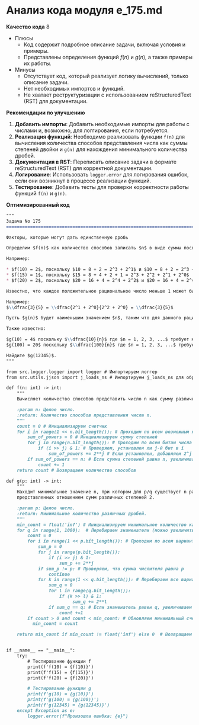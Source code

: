 # Анализ кода модуля e_175.md

**Качество кода**
8
-  Плюсы
    - Код содержит подробное описание задачи, включая условия и примеры.
    - Представлены определения функций $f(n)$ и $g(n)$, а также примеры их работы.
-  Минусы
    -  Отсутствует код, который реализует логику вычислений, только описание задачи.
    -  Нет необходимых импортов и функций.
    -  Не хватает реструктуризации с использованием reStructuredText (RST) для документации.

**Рекомендации по улучшению**

1.  **Добавить импорты**: Добавить необходимые импорты для работы с числами и, возможно, для логгирования, если потребуется.
2.  **Реализация функций**: Необходимо реализовать функции `f(n)` для вычисления количества способов представления числа как суммы степеней двойки и `g(n)` для нахождения минимального количества дробей.
3.  **Документация в RST**: Переписать описание задачи в формате reStructuredText (RST) для корректной документации.
4.  **Логирование**: Использовать `logger.error` для логирования ошибок, если они возникнут в процессе реализации функций.
5.  **Тестирование**: Добавить тесты для проверки корректности работы функций `f(n)` и `g(n)`.

**Оптимизированный код**

```markdown
"""
Задача No 175
=========================================================================================

Факторы, которые могут дать единственную дробь

Определим $f(n)$ как количество способов записать $n$ в виде суммы последовательных степеней 2, где каждая степень используется не более одного раза.

Например:

* $f(10) = 2$, поскольку $10 = 8 + 2 = 2^3 + 2^1$ и $10 = 8 + 2 = 2^3 + 2^1 + 0$
* $f(15) = 1$, поскольку $15 = 8 + 4 + 2 + 1 = 2^3 + 2^2 + 2^1 + 2^0$
* $f(20) = 2$, поскольку $20 = 16 + 4 = 2^4 + 2^2$ и $20 = 16 + 4 = 2^4 + 2^2 + 0$

Известно, что каждое положительное рациональное число меньше 1 может быть представлено в виде дроби, где числитель и знаменатель представляют собой суммы различных степеней 2.

Например:
$\\dfrac{3}{5} = \\dfrac{2^1 + 2^0}{2^2 + 2^0} = \\dfrac{3}{5}$

Пусть $g(n)$ будет наименьшим значением $n$, таким что для данного рационального числа $\\dfrac{p}{q}$ существует *ровно* $n$ различных дробей, которые могут быть представлены как отношение сумм различных степеней 2, при условии, что числитель и знаменатель суммируются в $p$ и $q$ соответственно.

Также известно:

$g(10) = 4$ поскольку $\\dfrac{10}{n}$ где $n = 1, 2, 3, ...$ требует минимум 4 различных дробей $\\dfrac{10}{17}$, $\\dfrac{10}{19}$, $\\dfrac{10}{21}$, $\\dfrac{10}{23}$,
$g(100) = 20$ поскольку $\\dfrac{100}{n}$ где $n = 1, 2, 3, ...$ требует минимум 20 различных дробей, и так далее.

Найдите $g(12345)$.
"""

from src.logger.logger import logger # Импортируем логгер
from src.utils.jjson import j_loads_ns # Импортируем j_loads_ns для обработки json

def f(n: int) -> int:
    """
    Вычисляет количество способов представить число n как сумму различных степеней 2.

    :param n: Целое число.
    :return: Количество способов представления числа n.
    """
    count = 0 # Инициализируем счетчик
    for i in range(1 << n.bit_length()): # Проходим по всем возможным комбинациям битов до длины n
        sum_of_powers = 0 # Инициализируем сумму степеней
        for j in range(n.bit_length()): # Проходим по всем битам числа n
            if (i >> j) & 1: # Проверяем, установлен ли j-й бит в i
                sum_of_powers += 2**j # Если установлен, добавляем 2^j к сумме
        if sum_of_powers == n: # Если сумма степеней равна n, увеличиваем счетчик
            count += 1
    return count # Возвращаем количество способов

def g(p: int) -> int:
    """
    Находит минимальное значение n, при котором для p/q существует n различных дробей,
    представленных отношением сумм различных степеней 2.

    :param p: Целое число.
    :return: Минимальное количество различных дробей.
    """
    min_count = float('inf') # Инициализируем минимальное количество как бесконечность
    for q in range(1, 1000):  # Перебираем знаменатели (можно увеличить диапазон)
        count = 0
        for i in range(1 << p.bit_length()): # Проходим по всем вариантам числителя
            sum_p = 0
            for j in range(p.bit_length()):
                if (i >> j) & 1:
                    sum_p += 2**j
            if sum_p != p: # Проверяем, что сумма числителя равна p
                continue
            for k in range(1 << q.bit_length()): # Перебираем все варианты знаменателя
                sum_q = 0
                for l in range(q.bit_length()):
                    if (k >> l) & 1:
                         sum_q += 2**l
                if sum_q == q: # Если знаменатель равен q, увеличиваем счетчик
                    count +=1
        if count > 0 and count < min_count: # Обновляем минимальный счетчик, если нужно
          min_count = count

    return min_count if min_count != float('inf') else 0  # Возвращаем минимальное значение или 0, если не найдено


if __name__ == "__main__":
    try:
        # Тестирование функции f
        print(f'f(10) = {f(10)}')
        print(f'f(15) = {f(15)}')
        print(f'f(20) = {f(20)}')

        # Тестирование функции g
        print(f'g(10) = {g(10)}')
        print(f'g(100) = {g(100)}')
        print(f'g(12345) = {g(12345)}')
    except Exception as e:
        logger.error(f"Произошла ошибка: {e}")

```